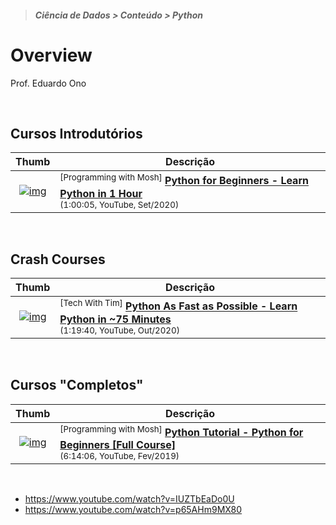 > ##### Ciência de Dados > Conteúdo > Python

# Overview

Prof. Eduardo Ono

<br>

## Cursos Introdutórios

| Thumb | Descrição |
| :-: | --- |
| [![img](https://img.youtube.com/vi/kqtD5dpn9C8/default.jpg)](https://www.youtube.com/watch?v=kqtD5dpn9C8 "Python for Beginners - Learn Python in 1 Hour") | <sup>[Programming with Mosh]</sup> [__Python for Beginners - Learn Python in 1 Hour__](https://www.youtube.com/watch?v=kqtD5dpn9C8) <br> <small>(1:00:05, YouTube, Set/2020)</small>

<br>

## Crash Courses

| Thumb | Descrição |
| :-: | --- |
| [![img](https://img.youtube.com/vi/VchuKL44s6E/default.jpg)](https://www.youtube.com/watch?v=VchuKL44s6E "Python As Fast as Possible - Learn Python in ~75 Minutes") | <sup>[Tech With Tim]</sup> [__Python As Fast as Possible - Learn Python in ~75 Minutes__](https://www.youtube.com/watch?v=VchuKL44s6E) <br> <small>(1:19:40, YouTube, Out/2020)</small>

<br>

## Cursos "Completos"

| Thumb | Descrição |
| :-: | --- |
| [![img](https://img.youtube.com/vi/_uQrJ0TkZlc/default.jpg)](https://www.youtube.com/watch?v=_uQrJ0TkZlc "Python Tutorial - Python for Beginners [Full Course]") | <sup>[Programming with Mosh]</sup> [__Python Tutorial - Python for Beginners [Full Course]__](https://www.youtube.com/watch?v=_uQrJ0TkZlc) <br> <small>(6:14:06, YouTube, Fev/2019)</small>

<br>

* https://www.youtube.com/watch?v=IUZTbEaDo0U
* https://www.youtube.com/watch?v=p65AHm9MX80


<br>
